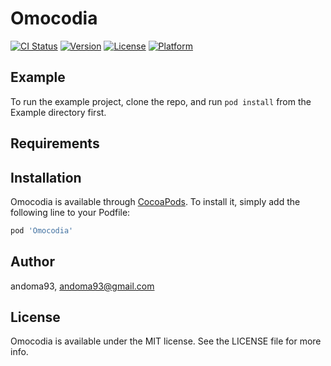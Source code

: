 # Omocodia

[![CI Status](https://img.shields.io/travis/andoma93/Omocodia.svg?style=flat)](https://travis-ci.org/andoma93/Omocodia)
[![Version](https://img.shields.io/cocoapods/v/Omocodia.svg?style=flat)](https://cocoapods.org/pods/Omocodia)
[![License](https://img.shields.io/cocoapods/l/Omocodia.svg?style=flat)](https://cocoapods.org/pods/Omocodia)
[![Platform](https://img.shields.io/cocoapods/p/Omocodia.svg?style=flat)](https://cocoapods.org/pods/Omocodia)

## Example

To run the example project, clone the repo, and run `pod install` from the Example directory first.

## Requirements

## Installation

Omocodia is available through [CocoaPods](https://cocoapods.org). To install
it, simply add the following line to your Podfile:

```ruby
pod 'Omocodia'
```

## Author

andoma93, andoma93@gmail.com

## License

Omocodia is available under the MIT license. See the LICENSE file for more info.
